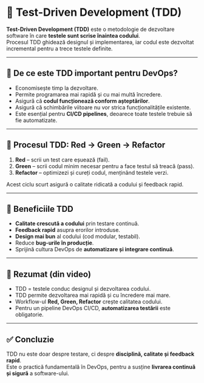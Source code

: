 # 🧪 Test-Driven Development (TDD)

**Test-Driven Development (TDD)** este o metodologie de dezvoltare software în care **testele sunt scrise înaintea codului**.  
Procesul TDD ghidează designul și implementarea, iar codul este dezvoltat incremental pentru a trece testele definite.

---

## 🔹 De ce este TDD important pentru DevOps?
- Economisește timp la dezvoltare.  
- Permite programarea mai rapidă și cu mai multă încredere.  
- Asigură că **codul funcționează conform așteptărilor**.  
- Asigură că schimbările viitoare nu vor strica funcționalitățile existente.  
- Este esențial pentru **CI/CD pipelines**, deoarece toate testele trebuie să fie automatizate.  

---

## 🔹 Procesul TDD: Red → Green → Refactor
1. **Red** – scrii un test care eșuează (fail).  
2. **Green** – scrii codul minim necesar pentru a face testul să treacă (pass).  
3. **Refactor** – optimizezi și cureți codul, menținând testele verzi.  

Acest ciclu scurt asigură o calitate ridicată a codului și feedback rapid.  

---

## 🔹 Beneficiile TDD
- **Calitate crescută a codului** prin testare continuă.  
- **Feedback rapid** asupra erorilor introduse.  
- **Design mai bun** al codului (cod modular, testabil).  
- Reduce **bug-urile în producție**.  
- Sprijină cultura DevOps de **automatizare și integrare continuă**.  

---

## 🔹 Rezumat (din video)
- TDD = testele conduc designul și dezvoltarea codului.  
- TDD permite dezvoltarea mai rapidă și cu încredere mai mare.  
- Workflow-ul **Red, Green, Refactor** crește calitatea codului.  
- Pentru un pipeline DevOps CI/CD, **automatizarea testării** este obligatorie.  

---

## ✅ Concluzie
TDD nu este doar despre testare, ci despre **disciplină, calitate și feedback rapid**.  
Este o practică fundamentală în DevOps, pentru a susține **livrarea continuă și sigură** a software-ului.
